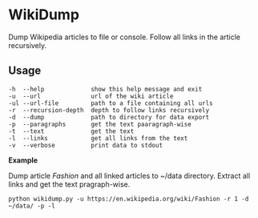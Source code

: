 # WikiDump

Dump Wikipedia articles to file or console. Follow all links in the article recursively.

## Usage

```
-h  --help             show this help message and exit
-u  --url              url of the wiki article
-ul --url-file         path to a file containing all urls
-r  --recursion-depth  depth to follow links recursively
-d  --dump             path to directory for data export
-p  --paragraphs       get the text paaragraph-wise
-t  --text             get the text
-l  --links            get all links from the text
-v  --verbose          print data to stdout
```

**Example**

Dump article *Fashion* and all linked articles to ~/data directory. Extract all links and get the text pragraph-wise.

```python wikidump.py -u https://en.wikipedia.org/wiki/Fashion -r 1 -d ~/data/ -p -l```
